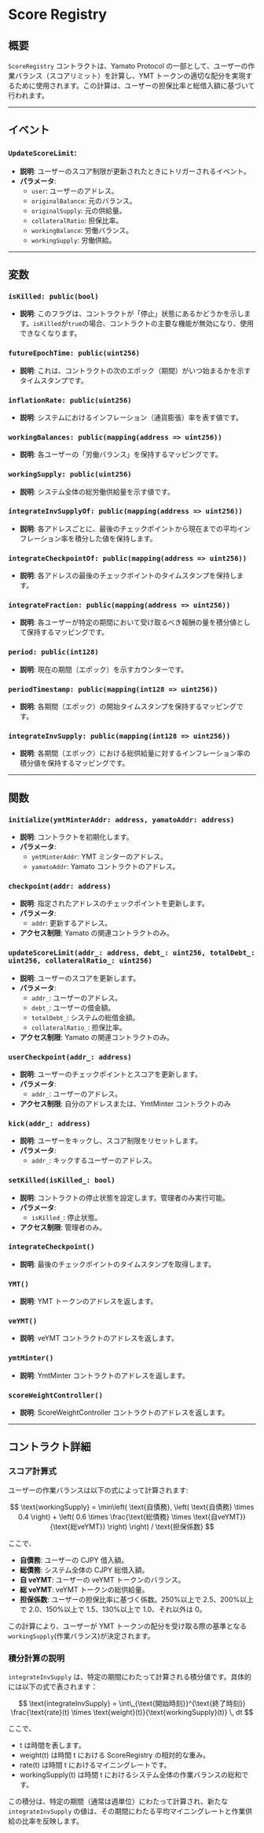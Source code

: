 # Score Registry

## 概要

`ScoreRegistry` コントラクトは、Yamato Protocol の一部として、ユーザーの作業バランス（スコアリミット）を計算し、YMT トークンの適切な配分を実現するために使用されます。この計算は、ユーザーの担保比率と総借入額に基づいて行われます。

---

## イベント

### `UpdateScoreLimit`:

- **説明**: ユーザーのスコア制限が更新されたときにトリガーされるイベント。
- **パラメータ**:
  - `user`: ユーザーのアドレス。
  - `originalBalance`: 元のバランス。
  - `originalSupply`: 元の供給量。
  - `collateralRatio`: 担保比率。
  - `workingBalance`: 労働バランス。
  - `workingSupply`: 労働供給。

---

## 変数

### `isKilled: public(bool)`

- **説明**: このフラグは、コントラクトが「停止」状態にあるかどうかを示します。`isKilled`が`true`の場合、コントラクトの主要な機能が無効になり、使用できなくなります。

### `futureEpochTime: public(uint256)`

- **説明**: これは、コントラクトの次のエポック（期間）がいつ始まるかを示すタイムスタンプです。

### `inflationRate: public(uint256)`

- **説明**: システムにおけるインフレーション（通貨膨張）率を表す値です。

### `workingBalances: public(mapping(address => uint256))`

- **説明**: 各ユーザーの「労働バランス」を保持するマッピングです。

### `workingSupply: public(uint256)`

- **説明**: システム全体の総労働供給量を示す値です。

### `integrateInvSupplyOf: public(mapping(address => uint256))`

- **説明**: 各アドレスごとに、最後のチェックポイントから現在までの平均インフレーション率を積分した値を保持します。

### `integrateCheckpointOf: public(mapping(address => uint256))`

- **説明**: 各アドレスの最後のチェックポイントのタイムスタンプを保持します。

### `integrateFraction: public(mapping(address => uint256))`

- **説明**: 各ユーザーが特定の期間において受け取るべき報酬の量を積分値として保持するマッピングです。

### `period: public(int128)`

- **説明**: 現在の期間（エポック）を示すカウンターです。

### `periodTimestamp: public(mapping(int128 => uint256))`

- **説明**: 各期間（エポック）の開始タイムスタンプを保持するマッピングです。

### `integrateInvSupply: public(mapping(int128 => uint256))`

- **説明**: 各期間（エポック）における総供給量に対するインフレーション率の積分値を保持するマッピングです。

---

## 関数

### `initialize(ymtMinterAddr: address, yamatoAddr: address)`

- **説明**: コントラクトを初期化します。
- **パラメータ**:
  - `ymtMinterAddr`: YMT ミンターのアドレス。
  - `yamatoAddr`: Yamato コントラクトのアドレス。

### `checkpoint(addr: address)`

- **説明**: 指定されたアドレスのチェックポイントを更新します。
- **パラメータ**:
  - `addr`: 更新するアドレス。
- **アクセス制限**: Yamato の関連コントラクトのみ。

### `updateScoreLimit(addr_: address, debt_: uint256, totalDebt_: uint256, collateralRatio_: uint256)`

- **説明**: ユーザーのスコアを更新します。
- **パラメータ**:
  - `addr_`: ユーザーのアドレス。
  - `debt_`: ユーザーの借金額。
  - `totalDebt_`: システムの総借金額。
  - `collateralRatio_`: 担保比率。
- **アクセス制限**: Yamato の関連コントラクトのみ。

### `userCheckpoint(addr_: address)`

- **説明**: ユーザーのチェックポイントとスコアを更新します。
- **パラメータ**:
  - `addr_`: ユーザーのアドレス。
- **アクセス制限**: 自分のアドレスまたは、YmtMinter コントラクトのみ

### `kick(addr_: address)`

- **説明**: ユーザーをキックし、スコア制限をリセットします。
- **パラメータ**:
  - `addr_`: キックするユーザーのアドレス。

### `setKilled(isKilled_: bool)`

- **説明**: コントラクトの停止状態を設定します。管理者のみ実行可能。
- **パラメータ**:
  - `isKilled_`: 停止状態。
- **アクセス制限**: 管理者のみ。

### `integrateCheckpoint()`

- **説明**: 最後のチェックポイントのタイムスタンプを取得します。

### `YMT()`

- **説明**: YMT トークンのアドレスを返します。

### `veYMT()`

- **説明**: veYMT コントラクトのアドレスを返します。

### `ymtMinter()`

- **説明**: YmtMinter コントラクトのアドレスを返します。

### `scoreWeightController()`

- **説明**: ScoreWeightController コントラクトのアドレスを返します。

---

## コントラクト詳細

### スコア計算式

ユーザーの作業バランスは以下の式によって計算されます:

$$
\text{workingSupply} = \min\left( \text{自債務}, \left( \text{自債務} \times 0.4 \right) + \left( 0.6 \times \frac{\text{総債務} \times \text{自veYMT}}{\text{総veYMT}} \right) \right) / \text{担保係数}
$$

ここで、

- **自債務**: ユーザーの CJPY 借入額。
- **総債務**: システム全体の CJPY 総借入額。
- **自 veYMT**: ユーザーの veYMT トークンのバランス。
- **総 veYMT**: veYMT トークンの総供給量。
- **担保係数**: ユーザーの担保比率に基づく係数。250%以上で 2.5、200%以上で 2.0、150%以上で 1.5、130%以上で 1.0、それ以外は 0。

この計算により、ユーザーが YMT トークンの配分を受け取る際の基準となる`workingSupply`(作業バランス)が決定されます。

### 積分計算の説明

`integrateInvSupply` は、特定の期間にわたって計算される積分値です。具体的には以下の式で表されます：

$$ \text{integrateInvSupply} = \int\_{\text{開始時刻}}^{\text{終了時刻}} \frac{\text{rate}(t) \times \text{weight}(t)}{\text{workingSupply}(t)} \, dt $$

ここで、

- t は時間を表します。
- weight(t) は時間 t における ScoreRegistry の相対的な重み。
- rate(t) は時間 t におけるマイニングレートです。
- workingSupply(t) は時間 t におけるシステム全体の作業バランスの総和です。

この積分は、特定の期間（通常は週単位）にわたって計算され、新たな `integrateInvSupply` の値は、その期間にわたる平均マイニングレートと作業供給の比率を反映します。
